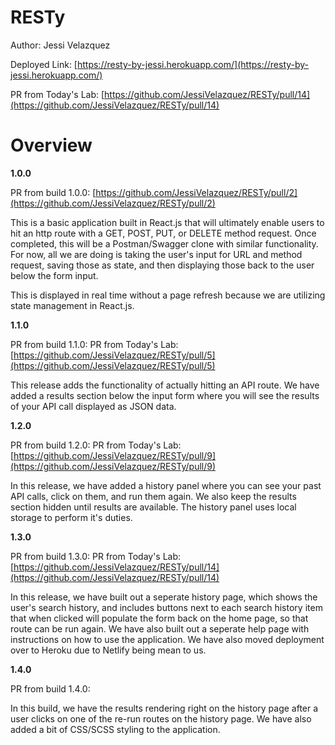 # RESTy

Author: Jessi Velazquez

Deployed Link: [https://resty-by-jessi.herokuapp.com/](https://resty-by-jessi.herokuapp.com/)

PR from Today's Lab: [https://github.com/JessiVelazquez/RESTy/pull/14](https://github.com/JessiVelazquez/RESTy/pull/14)

# Overview

**1.0.0**

PR from build 1.0.0: [https://github.com/JessiVelazquez/RESTy/pull/2](https://github.com/JessiVelazquez/RESTy/pull/2)

This is a basic application built in React.js that will ultimately enable users to hit an http route with a GET, POST, PUT, or DELETE method request. Once completed, this will be a Postman/Swagger clone with similar functionality. For now, all we are doing is taking the user's input for URL and method request, saving those as state, and then displaying those back to the user below the form input.

This is displayed in real time without a page refresh because we are utilizing state management in React.js.

**1.1.0**

PR from build 1.1.0: PR from Today's Lab: [https://github.com/JessiVelazquez/RESTy/pull/5](https://github.com/JessiVelazquez/RESTy/pull/5)

This release adds the functionality of actually hitting an API route. We have added a results section below the input form where you will see the results of your API call displayed as JSON data.

**1.2.0**

PR from build 1.2.0: PR from Today's Lab: [https://github.com/JessiVelazquez/RESTy/pull/9](https://github.com/JessiVelazquez/RESTy/pull/9)

In this release, we have added a history panel where you can see your past API calls, click on them, and run them again. We also keep the results section hidden until results are available. The history panel uses local storage to perform it's duties.

**1.3.0**

PR from build 1.3.0: PR from Today's Lab: [https://github.com/JessiVelazquez/RESTy/pull/14](https://github.com/JessiVelazquez/RESTy/pull/14)

In this release, we have built out a seperate history page, which shows the user's search history, and includes buttons next to each search history item that when clicked will populate the form back on the home page, so that route can be run again. We have also built out a seperate help page with instructions on how to use the application. We have also moved deployment over to Heroku due to Netlify being mean to us.

**1.4.0**

PR from build 1.4.0: 

In this build, we have the results rendering right on the history page after a user clicks on one of the re-run routes on the history page. We have also added a bit of CSS/SCSS styling to the application.